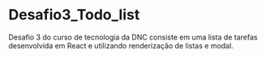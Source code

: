 # Desafio3_Todo_list
Desafio 3 do curso de tecnologia da DNC consiste em uma lista de tarefas desenvolvida em React e utilizando renderização de listas e modal.

